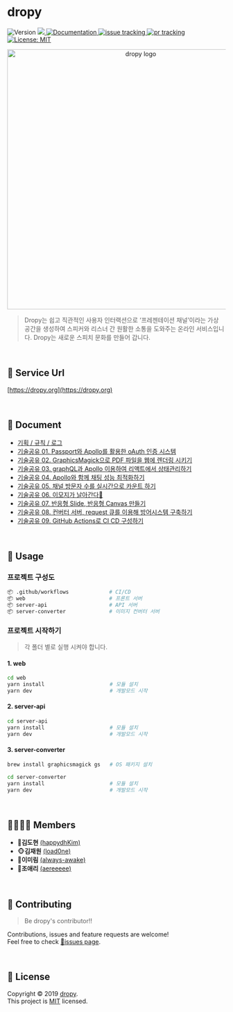 # dropy
<p>
<!-- version -->
  <img alt="Version" src="https://img.shields.io/badge/version-1.2.2-blue.svg?cacheSeconds=2592000" />
<!-- release -->
  <a href="https://github.com/connect-foundation/2019-02/releases">
    <img src="https://img.shields.io/github/release-date/connect-foundation/2019-02?color=orange">
  </a>
<!-- doc -->
  <a href="https://github.com/connect-foundation/2019-02/wiki" target="_blank">
    <img alt="Documentation" src="https://img.shields.io/badge/documentation-yes-brightgreen.svg" />
  </a>
<!-- issue -->
  <a href="https://github.com/connect-foundation/2019-02/issues">
    <img alt="issue tracking" src="https://img.shields.io/github/issues/connect-foundation/2019-02"/>
  </a>
<!-- pr -->
  <a href="https://github.com/connect-foundation/2019-02/pulls">
    <img alt="pr tracking" src="https://img.shields.io/github/issues-pr/connect-foundation/2019-02"/>
  </a>
<!-- license -->
  <a href="https://github.com/connect-foundation/2019-02/blob/master/LICENSE.md" target="_blank">
    <img alt="License: MIT" src="https://img.shields.io/badge/License-MIT-yellow.svg" />
  </a>
</p>
<p align="middle">
    <img width="600" alt="dropy logo" src="https://user-images.githubusercontent.com/40539104/69215727-cf192200-0bad-11ea-89e0-e02852e2790b.png">
</p>


> Dropy는 쉽고 직관적인 사용자 인터랙션으로 ‘프레젠테이션 채널’이라는 가상 공간을 생성하여 스피커와 리스너 간 원활한 소통을 도와주는 온라인 서비스입니다.
> Dropy는 새로운 스피치 문화를 만들어 갑니다.

<br>


## 🐤 Service Url
[https://dropy.org](https://dropy.org)

<br>

## 📝 Document

- [기획 / 규칙 / 로그](https://github.com/connect-foundation/2019-02/wiki)
- [기술공유 01. Passport와 Apollo를 활용한 oAuth 인증 시스템](https://github.com/connect-foundation/2019-02/wiki/%EA%B8%B0%EC%88%A0%EA%B3%B5%EC%9C%A0-01.-Passport%EC%99%80-Apollo%EB%A5%BC-%ED%99%9C%EC%9A%A9%ED%95%9C-oAuth-%EC%9D%B8%EC%A6%9D-%EC%8B%9C%EC%8A%A4%ED%85%9C)
- [기술공유 02. GraphicsMagick으로 PDF 파일을 웹에 렌더링 시키기](https://github.com/connect-foundation/2019-02/wiki/%EA%B8%B0%EC%88%A0%EA%B3%B5%EC%9C%A0-02.-GraphicsMagick%EC%9C%BC%EB%A1%9C-PDF-%ED%8C%8C%EC%9D%BC%EC%9D%84-%EC%9B%B9%EC%97%90-%EB%A0%8C%EB%8D%94%EB%A7%81-%EC%8B%9C%ED%82%A4%EA%B8%B0)
- [기술공유 03. graphQL과 Apollo 이용하여 리액트에서 상태관리하기](https://github.com/connect-foundation/2019-02/wiki/%EA%B8%B0%EC%88%A0%EA%B3%B5%EC%9C%A003.--graphQL%EA%B3%BC-Apollo-%EC%9D%B4%EC%9A%A9%ED%95%98%EC%97%AC-%EB%A6%AC%EC%95%A1%ED%8A%B8%EC%97%90%EC%84%9C-%EC%83%81%ED%83%9C%EA%B4%80%EB%A6%AC%ED%95%98%EA%B8%B0)
- [기술공유 04. Apollo와 함께 채팅 성능 최적화하기](https://github.com/connect-foundation/2019-02/wiki/%EA%B8%B0%EC%88%A0%EA%B3%B5%EC%9C%A004.-Apollo%EC%99%80-%ED%95%A8%EA%BB%98-%EC%B1%84%ED%8C%85-%EC%84%B1%EB%8A%A5-%EC%B5%9C%EC%A0%81%ED%99%94%ED%95%98%EA%B8%B0)
- [기술공유 05. 채널 방문자 수를 실시간으로 카운트 하기](https://github.com/connect-foundation/2019-02/wiki/%EA%B8%B0%EC%88%A0%EA%B3%B5%EC%9C%A0-05.-%EC%B1%84%EB%84%90-%EB%B0%A9%EB%AC%B8%EC%9E%90-%EC%88%98%EB%A5%BC-%EC%8B%A4%EC%8B%9C%EA%B0%84%EC%9C%BC%EB%A1%9C-%EC%B9%B4%EC%9A%B4%ED%8A%B8-%ED%95%98%EA%B8%B0%F0%9F%A6%89)
- [기술공유 06. 이모지가 날아간다🤭](https://github.com/connect-foundation/2019-02/wiki/%EA%B8%B0%EC%88%A0%EA%B3%B5%EC%9C%A0-06.-%EC%9D%B4%EB%AA%A8%EC%A7%80%EA%B0%80-%EB%82%A0%EC%95%84%EA%B0%84%EB%8B%A4%F0%9F%A4%AD)
- [기술공유 07. 반응형 Slide, 반응형 Canvas 만들기](https://github.com/connect-foundation/2019-02/wiki/%EA%B8%B0%EC%88%A0%EA%B3%B5%EC%9C%A0-07.--%EB%B0%98%EC%9D%91%ED%98%95-Slide,-%EB%B0%98%EC%9D%91%ED%98%95-Canvas-%EB%A7%8C%EB%93%A4%EA%B8%B0)
- [기술공유 08. 컨버터 서버, request 큐를 이용해 방어시스템 구축하기](https://github.com/connect-foundation/2019-02/wiki/%EA%B8%B0%EC%88%A0%EA%B3%B5%EC%9C%A0-08.-%EC%BB%A8%EB%B2%84%ED%84%B0-%EC%84%9C%EB%B2%84,-request-%ED%81%90%EB%A5%BC-%EC%9D%B4%EC%9A%A9%ED%95%B4-%EB%B0%A9%EC%96%B4%EC%8B%9C%EC%8A%A4%ED%85%9C-%EA%B5%AC%EC%B6%95%ED%95%98%EA%B8%B0)
- [기술공유 09. GitHub Actions로 CI CD 구성하기](https://github.com/connect-foundation/2019-02/wiki/%EA%B8%B0%EC%88%A0%EA%B3%B5%EC%9C%A0-09.-GitHub-Actions%EB%A1%9C-CI-CD-%EA%B5%AC%EC%84%B1%ED%95%98%EA%B8%B0)

<br>

## 🔨 Usage
### 프로젝트 구성도
```bash
📦 .github/workflows             # CI/CD
📦 web                           # 프론트 서버
📦 server-api                    # API 서버
📦 server-converter              # 이미지 컨버터 서버
```

### 프로젝트 시작하기
> 각 폴더 별로 실행 시켜야 합니다.
#### 1. web
```bash
cd web
yarn install                     # 모듈 설치
yarn dev                         # 개발모드 시작
```

#### 2. server-api
```bash
cd server-api
yarn install                     # 모듈 설치
yarn dev                         # 개발모드 시작
```

#### 3. server-converter
```bash
brew install graphicsmagick gs   # OS 패키지 설치

cd server-converter
yarn install                     # 모듈 설치
yarn dev                         # 개발모드 시작
```

<br>

##  👨‍👨‍👧‍👧 Members

- 🐶**김도현** [(happydhKim)](https://github.com/happydhKim)
- 🐵**김재원** [(load0ne)](https://github.com/load0ne)
- 🦊**이미림** [(always-awake)](https://github.com/always-awake)
- 🐰**조애리** [(aereeeee)](https://github.com/aereeeee)

<br>

## 🤝 Contributing
> Be dropy's contributor!!

Contributions, issues and feature requests are welcome!<br />Feel free to check [📌issues page]( https://github.com/connect-foundation/2019-02/issues).

<br>

## 📝 License

Copyright © 2019 [dropy](https://github.com/connect-foundation/2019-02).  
This project is [MIT](https://github.com/connect-foundation/2019-02/blob/master/LICENSE.md) licensed.
